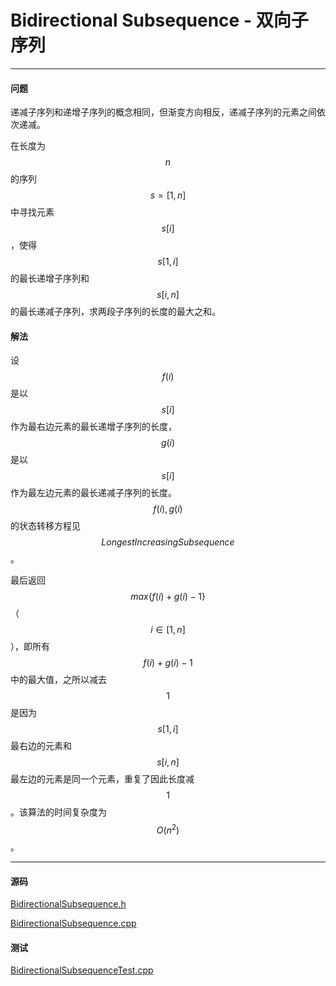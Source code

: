 <script type="text/javascript" src="https://cdnjs.cloudflare.com/ajax/libs/mathjax/2.7.1/MathJax.js?config=TeX-AMS-MML_HTMLorMML"></script>

# Bidirectional Subsequence - 双向子序列

--------

#### 问题

递减子序列和递增子序列的概念相同，但渐变方向相反，递减子序列的元素之间依次递减。

在长度为$$ n $$的序列$$ s = [1,n] $$中寻找元素$$ s[i] $$，使得$$ s[1,i] $$的最长递增子序列和$$ s[i,n] $$的最长递减子序列，求两段子序列的长度的最大之和。

#### 解法

设$$ f(i) $$是以$$ s[i] $$作为最右边元素的最长递增子序列的长度，$$ g(i) $$是以$$ s[i] $$作为最左边元素的最长递减子序列的长度。$$ f(i), g(i) $$的状态转移方程见$$ LongestIncreasingSubsequence $$。

最后返回$$ max\{ f(i)+g(i)-1 \} $$（$$ i \in [1,n] $$），即所有$$ f(i)+g(i)-1 $$中的最大值，之所以减去$$ 1 $$是因为$$ s[1,i] $$最右边的元素和$$ s[i,n] $$最左边的元素是同一个元素，重复了因此长度减$$ 1 $$。该算法的时间复杂度为$$ O(n^2) $$。

--------

#### 源码

[BidirectionalSubsequence.h](https://github.com/linrongbin16/Way-to-Algorithm/blob/master/src/DynamicProgramming/LinearDP/BidirectionalSubsequence.h)

[BidirectionalSubsequence.cpp](https://github.com/linrongbin16/Way-to-Algorithm/blob/master/src/DynamicProgramming/LinearDP/BidirectionalSubsequence.cpp)

#### 测试

[BidirectionalSubsequenceTest.cpp](https://github.com/linrongbin16/Way-to-Algorithm/blob/master/src/DynamicProgramming/LinearDP/BidirectionalSubsequenceTest.cpp)
